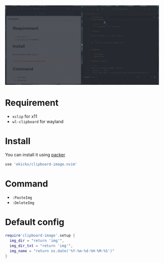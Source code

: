 ![](img/Peek_2021-01-20_14-59.gif)

# Requirement

- `xclip` for x11
- `wl-clipboard` for wayland

# Install

You can install it using [packer](https://github.com/wbthomason/packer.nvim)

```lua
use 'ekickx/clipboard-image.nvim'
```

# Command

- `:PasteImg`
- `:DeleteImg`

# Default config

```lua
require'clipboard-image'.setup {
  img_dir = "return 'img'",
  img_dir_txt = "return 'img'",
  img_name = "return os.date('%Y-%m-%d-%H-%M-%S')"
}
```

